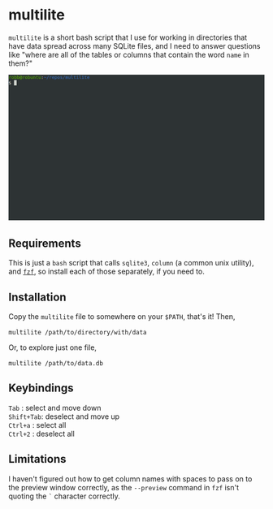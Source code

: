 multilite
=========

`multilite` is a short bash script that I use for working in directories that have
data spread across many SQLite files, and I need to answer questions like "where are
all of the tables or columns that contain the word `name` in them?"

![demo](./multilite.gif)

Requirements
------------

This is just a `bash` script that calls `sqlite3`, `column` (a common unix utility),
and [`fzf`](https://github.com/junegunn/fzf), so install each of those separately, if
you need to.

Installation
------------

Copy the `multilite` file to somewhere on your `$PATH`, that's it! Then,

    multilite /path/to/directory/with/data

Or, to explore just one file,

    multilite /path/to/data.db

Keybindings
-----------

`Tab` : select and move down  
`Shift+Tab`: deselect and move up  
`Ctrl+a` : select all  
`Ctrl+2` : deselect all  

Limitations
-----------

I haven't figured out how to get column names with spaces to pass on to the preview
window correctly, as the `--preview` command in `fzf` isn't quoting the `` ` ``
character correctly.

